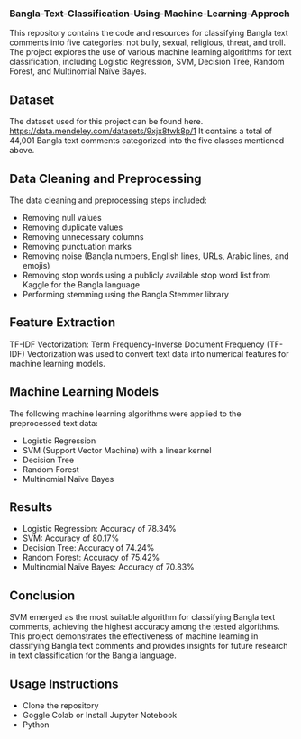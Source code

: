 ### Bangla-Text-Classification-Using-Machine-Learning-Approch
This repository contains the code and resources for classifying Bangla text comments into five categories: not bully, sexual, religious, threat, and troll. The project explores the use of various machine learning algorithms for text classification, including Logistic Regression, SVM, Decision Tree, Random Forest, and Multinomial Naïve Bayes.

## Dataset
The dataset used for this project can be found here. https://data.mendeley.com/datasets/9xjx8twk8p/1
It contains a total of 44,001 Bangla text comments categorized into the five classes mentioned above.

## Data Cleaning and Preprocessing
The data cleaning and preprocessing steps included:

* Removing null values
* Removing duplicate values
* Removing unnecessary columns
* Removing punctuation marks
* Removing noise (Bangla numbers, English lines, URLs, Arabic lines, and emojis)
* Removing stop words using a publicly available stop word list from Kaggle for the Bangla language
* Performing stemming using the Bangla Stemmer library
## Feature Extraction
TF-IDF Vectorization: Term Frequency-Inverse Document Frequency (TF-IDF) Vectorization was used to convert text data into numerical features for machine learning models.
## Machine Learning Models
The following machine learning algorithms were applied to the preprocessed text data:

* Logistic Regression
* SVM (Support Vector Machine) with a linear kernel
* Decision Tree
* Random Forest
* Multinomial Naïve Bayes
## Results
* Logistic Regression: Accuracy of 78.34%
* SVM: Accuracy of 80.17%
* Decision Tree: Accuracy of 74.24%
* Random Forest: Accuracy of 75.42%
* Multinomial Naïve Bayes: Accuracy of 70.83%
## Conclusion
SVM emerged as the most suitable algorithm for classifying Bangla text comments, achieving the highest accuracy among the tested algorithms. This project demonstrates the effectiveness of machine learning in classifying Bangla text comments and provides insights for future research in text classification for the Bangla language.
## Usage Instructions
* Clone the repository
* Goggle Colab or Install Jupyter Notebook
* Python
